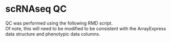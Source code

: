 # scRNAseq QC

QC was performed using the following RMD script.  
Of note, this will need to be modified to be consistent with the ArrayExpress data structure and phenotypic data columns.

